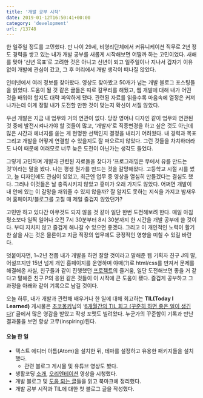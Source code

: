 ```yaml
---
title: '개발 공부 시작'
date: 2019-01-12T16:50:41+00:00
category: 'development'
url: /13748
---
```


한 일주일 정도를 고민했다. 만 나이 29세, 비영리단체에서 커뮤니케이션 직무로 2년 정도 경력을 쌓고 있는 내가 개발 공부를 새롭게 시작해보면 어떨까 하는 고민이었다. 새해를 맞아 &#8216;신년 목표&#8217;로 고려한 것은 아니고 신년이 되고 일주일이나 지나서 갑자기 이유 없이 개발에 관심이 갔고, 그 후 머리에서 개발 생각이 떠나질 않았다.

인터넷에서 여러 정보를 찾아봤다. 영상도 찾아봤고 50개가 넘는 개발 블로그 포스팅들을 읽었다. 도움이 될 것 같은 글들은 따로 갈무리를 해뒀고, 웹 개발에 대해 내가 어떤 것을 배워야 할지도 대략 파악하게 됐다. 관련된 자료를 읽을수록 마음속에 열정은 커져 나가는데 이게 정말 내가 도전할 만한 것이 맞는지 확신이 서질 않았다.

우선 개발은 지금 내 업무와 거의 연관이 없다. 당장 영어나 디자인 같이 업무와 연관된 것 중에 발전시켜나가야 할 것들이 많고, &#8216;개발자&#8217;로 직종변경을 하고 싶은 것도 아닌데 많은 시간과 에너지를 쏟는 게 현명한 선택인지 결정을 내리기 어려웠다. 내 경력과 목표 그리고 개발을 어떻게 연결할 수 있을지도 잘 떠오르지 않았다. 그런 것들을 차치하더라도 나이 때문에 여러모로 너무 늦은 도전이 아닌가는 생각도 들었다.

그렇게 고민하며 개발과 관련된 자료들을 찾다가 &#8216;프로그래밍은 무에서 유를 만드는 것&#8217;이라는 말을 봤다. 나는 평생 뭔가를 만드는 것을 갈망해왔다. 고등학교 시절 시를 썼고, 늘 디자인에도 관심이 있었고, 최근엔 업무 중 영상을 열심히 만들겠다는 결심도 했다. 그러나 이것들은 날 충족시키지 않았고 흥미가 오래 가지도 않았다. 어쩌면 개발이 내 안에 있는 이 갈망을 채워줄 수 있지 않을까? 잘 알지도 못하는 지식을 가지고 밤새우며 홈페이지/블로그를 고칠 때 제일 즐겁지 않았던가?

고민만 하고 있다간 아무것도 되지 않을 것 같아 일단 한번 도전해보려 한다. 매일 아침 평소보다 일찍 일어나 오전 7시 30분부터 8시 30분까지 한 시간을 개발 공부에 쓸 것이다. 부디 지치지 않고 즐겁게 해나갈 수 있으면 좋겠다. 그리고 이 개인적인 노력이 활기찬 삶을 사는 것은 물론이고 지금 직장의 업무에도 긍정적인 영향을 미칠 수 있길 바란다.

덧붙이자면, 1~2년 전쯤 내가 개발을 하면 잘할 것이라고 말해준 웹 기획자 친구 J의 말, 어설프지만 15년 넘게 개인 홈페이지를 운영하며 야매(?)로 html/css를 만져서 문제를 해결해온 사실, 친구들과 같이 진행했던 <a href="http://mike-project.com/mwindex1516/" target="_blank" rel="noreferrer noopener" aria-label="프로젝트 (opens in a new tab)">프로젝트</a>의 즐거움, 일단 도전해보면 좋을 거 같다고 말해준 친구 P의 응원 같은 것들이 이 시작에 큰 도움이 됐다. 즐겁게 공부하고 그 과정을 아래와 같이 기록으로 남길 것이다.

오늘 하루, 내가 개발과 관련해 배우거나 한 일에 대해 회고하는 **TIL(Today I Learned)** 게시물은 <a rel="noreferrer noopener" aria-label="초코몽키 (opens in a new tab)" href="https://wayhome25.github.io" target="_blank">초코몽키</a>님의 &#8216;<a rel="noreferrer noopener" aria-label="6개월간의 TIL 회고 (꾸준히 하면 좋은 일이 생긴다) (opens in a new tab)" href="https://wayhome25.github.io/til/2017/08/14/TIL-for-6-months/" target="_blank">6개월간의 TIL 회고 (꾸준히 하면 좋은 일이 생긴다)</a>&#8216; 글에서 많은 영감을 받았고 작성 포맷도 빌려왔다. 누군가의 꾸준함이 기록과 만난 결과물을 보면 항상 고무(inspiring)된다.

#### **오늘 한 일**

- 텍스트 에디터 아톰(Atom)을 설치한 뒤, 테마를 설정하고 유용한 패키지들을 설치했다.
  - 관련 블로그 게시물 및 유튜브 영상도 봤다.
- 생활코딩 <a rel="noreferrer noopener" aria-label="소개 (opens in a new tab)" href="https://youtu.be/1ttLx9MbrCI" target="_blank">소개</a>, <a rel="noreferrer noopener" aria-label="오리엔테이션 (opens in a new tab)" href="https://youtu.be/JuD76a1wQwo" target="_blank">오리엔테이션</a> 영상을 시청했다.
- 개발 블로그 및 <a rel="noreferrer noopener" aria-label=" (opens in a new tab)" href="https://www.notion.so/dowhakim/Helpful-Articles-ac365956b3a3482a8e9663adc7203964" target="_blank">도움 되는 글</a>들을 읽고 북마크에 정리했다.
- 개발 공부 시작과 TIL에 대한 첫 블로그 글을 작성했다.
